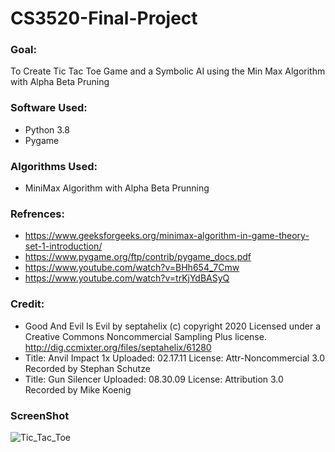 # CS3520-Final-Project

### Goal: 
To Create Tic Tac Toe Game and a Symbolic AI using the Min Max Algorithm with Alpha Beta Pruning

### Software Used: 
  - Python 3.8
  - Pygame
  
### Algorithms Used:
  - MiniMax Algorithm with Alpha Beta Prunning 
  
### Refrences:
  - https://www.geeksforgeeks.org/minimax-algorithm-in-game-theory-set-1-introduction/
  - https://www.pygame.org/ftp/contrib/pygame_docs.pdf
  - https://www.youtube.com/watch?v=BHh654_7Cmw
  - https://www.youtube.com/watch?v=trKjYdBASyQ
### Credit:
  - Good And Evil Is Evil by septahelix (c) copyright 2020 Licensed under a Creative Commons Noncommercial Sampling Plus license. http://dig.ccmixter.org/files/septahelix/61280 
  - Title: Anvil Impact 1x
    Uploaded: 02.17.11
    License: Attr-Noncommercial 3.0
    Recorded by Stephan Schutze
  - Title: Gun Silencer
    Uploaded: 08.30.09
    License: Attribution 3.0
    Recorded by Mike Koenig
### **ScreenShot**
![Tic_Tac_Toe](https://user-images.githubusercontent.com/52595651/79795976-a1293c80-8309-11ea-9b8f-da839804dad3.png)
